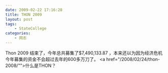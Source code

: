 ```yaml
---
date: 2009-02-22 17:16:28
title: THON 2009
layout: post
tags:
    - StateCollege
categories:
    - 网志
---
```

Thon 2009 结束了，今年总共募集了$7,490,133.87 ，本来还以为因为经济危机今年募集的资金不会超过去年的600多万刀了。
<a href="/2008/02/24/thon-2008/"">什么是THON？</a>
